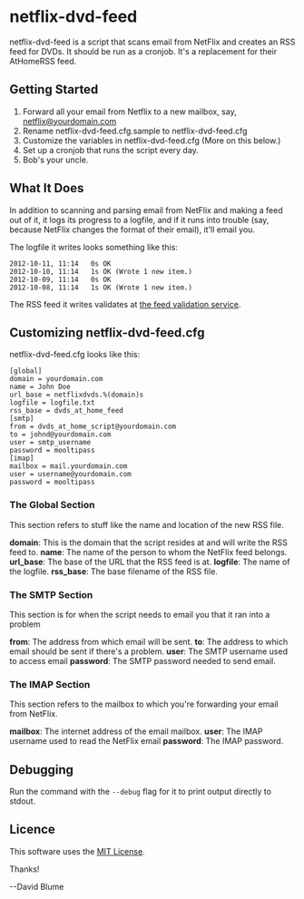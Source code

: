 # netflix-dvd-feed
netflix-dvd-feed is a script that scans email from NetFlix and creates an RSS feed for DVDs.  It should be run as a cronjob.  It's a replacement for their AtHomeRSS feed.

## Getting Started

1. Forward all your email from Netflix to a new mailbox, say, netflix@yourdomain.com
2. Rename netflix-dvd-feed.cfg.sample to netflix-dvd-feed.cfg
3. Customize the variables in netflix-dvd-feed.cfg (More on this below.)
4. Set up a cronjob that runs the script every day.
5. Bob's your uncle.

## What It Does

In addition to scanning and parsing email from NetFlix and making a feed out of it, it logs its progress to a logfile, and if it runs into trouble (say, because NetFlix changes the format of their email), it'll email you. 

The logfile it writes looks something like this:

    2012-10-11, 11:14   0s OK
    2012-10-10, 11:14   1s OK (Wrote 1 new item.)
    2012-10-09, 11:14   0s OK
    2012-10-08, 11:14   1s OK (Wrote 1 new item.)

The RSS feed it writes validates at [the feed validation service](http://validator.w3.org/appc/).

## Customizing netflix-dvd-feed.cfg

netflix-dvd-feed.cfg looks like this:

    [global]
    domain = yourdomain.com
    name = John Doe
    url_base = netflixdvds.%(domain)s
    logfile = logfile.txt
    rss_base = dvds_at_home_feed
    [smtp]
    from = dvds_at_home_script@yourdomain.com
    to = johnd@yourdomain.com
    user = smtp_username
    password = mooltipass
    [imap]
    mailbox = mail.yourdomain.com
    user = username@yourdomain.com
    password = mooltipass

### The Global Section

This section refers to stuff like the name and location of the new RSS file.

**domain**: This is the domain that the script resides at and will write the RSS feed to. 
**name**: The name of the person to whom the NetFlix feed belongs.
**url_base**: The base of the URL that the RSS feed is at.
**logfile**: The name of the logfile.
**rss_base**: The base filename of the RSS file.

### The SMTP Section

This section is for when the script needs to email you that it ran into a problem

**from**: The address from which email will be sent.
**to**: The address to which email should be sent if there's a problem.
**user**: The SMTP username used to access email
**password**: The SMTP password needed to send email.

### The IMAP Section

This section refers to the mailbox to which you're forwarding your email from NetFlix.

**mailbox**: The internet address of the email mailbox.
**user**: The IMAP username used to read the NetFlix email
**password**: The IMAP password.

## Debugging

Run the command with the ``--debug`` flag for it to print output directly to stdout.

## Licence

This software uses the [MIT License](http://opensource.org/licenses/mit-license.php).

Thanks!

--David Blume
